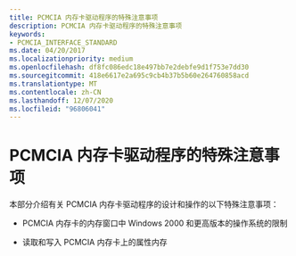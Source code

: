 ```yaml
---
title: PCMCIA 内存卡驱动程序的特殊注意事项
description: PCMCIA 内存卡驱动程序的特殊注意事项
keywords:
- PCMCIA_INTERFACE_STANDARD
ms.date: 04/20/2017
ms.localizationpriority: medium
ms.openlocfilehash: df8fc086edc18e497bb7e2debfe9d1f753e7dd30
ms.sourcegitcommit: 418e6617e2a695c9cb4b37b5b60e264760858acd
ms.translationtype: MT
ms.contentlocale: zh-CN
ms.lasthandoff: 12/07/2020
ms.locfileid: "96806041"
---
```

# <a name="special-considerations-for-pcmcia-memory-card-drivers"></a>PCMCIA 内存卡驱动程序的特殊注意事项





本部分介绍有关 PCMCIA 内存卡驱动程序的设计和操作的以下特殊注意事项：

-   PCMCIA 内存卡的内存窗口中 Windows 2000 和更高版本的操作系统的限制

-   读取和写入 PCMCIA 内存卡上的属性内存

 

 





